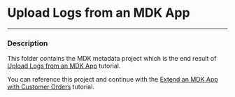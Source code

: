 # Upload Logs from an MDK App

***
### Description

This folder contains the MDK metadata project which is the end result of [Upload Logs from an MDK App](https://developers.sap.com/tutorials/cp-mobile-dev-kit-upload-logs.html) tutorial.

You can reference this project and continue with the [Extend an MDK App with Customer Orders](https://developers.sap.com/tutorials/cp-mobile-dev-kit-customer-order.html) tutorial.